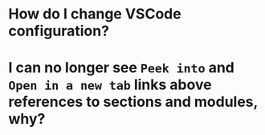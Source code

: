 # How do I change VSCode configuration?

# I can no longer see `Peek into` and `Open in a new tab` links above references to sections and modules, why?
 
